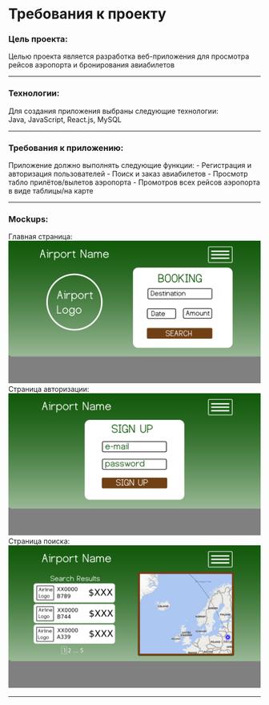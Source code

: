# Требования к проекту
<h3>Цель проекта:</h3>
Целью проекта является разработка веб-приложения для просмотра рейсов аэропорта и бронирования авиабилетов<br>
<hr>
<h3>Технологии:</h3>
Для создания приложения выбраны следующие технологии:<br>
Java, JavaScript, React.js, MySQL<br>
<hr>
<h3>Требования к приложению:</h3>
Приложение должно выполнять следующие функции:
- Регистрация и авторизация пользователей
- Поиск и заказ авиабилетов
- Просмотр табло прилётов/вылетов аэропорта
- Промотров всех рейсов аэропорта в виде таблицы/на карте
<hr>
<h3>Mockups:</h3>
Главная страница:<br>
<img src="https://github.com/ivanbazhko/AirportProject/blob/master/Mockups/MainPage.png">
Страница авторизации:<br>
<img src="https://github.com/ivanbazhko/AirportProject/blob/master/Mockups/SignIn.png">
Страница поиска:<br>
<img src="https://github.com/ivanbazhko/AirportProject/blob/master/Mockups/Search.png">
<hr>
